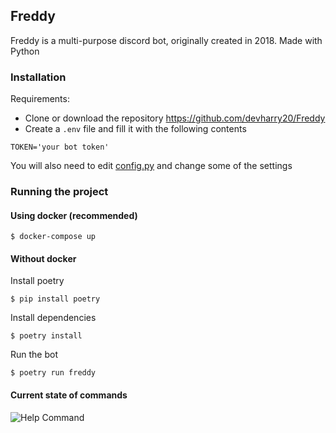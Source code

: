 ## Freddy
Freddy is a multi-purpose discord bot, originally created in 2018. Made with Python  

### Installation
Requirements:
- Clone or download the repository https://github.com/devharry20/Freddy
- Create a `.env` file and fill it with the following contents

```
TOKEN='your bot token'
```
You will also need to edit [config.py](https://github.com/devharry20/Freddy/blob/master/freddy/utils/config.py) and change some of the settings  

### Running the project
#### Using docker (recommended)
```
$ docker-compose up
```

#### Without docker
Install poetry
```
$ pip install poetry
```
Install dependencies
```
$ poetry install
```
Run the bot
```
$ poetry run freddy
```  
#### Current state of commands    
![Help Command](https://i.gyazo.com/3f1288b84d515c3197870b0f1d11765d.png)
